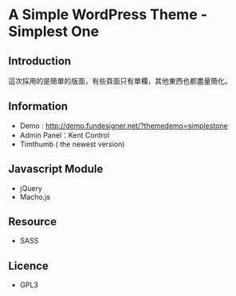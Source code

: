 # A Simple WordPress Theme - Simplest One
## Introduction
這次採用的是簡單的版面，有些頁面只有單欄，其他東西也都盡量簡化。

## Information
* Demo : http://demo.fundesigner.net/?themedemo=simplestone
* Admin Panel：Kent Control
* Timthumb ( the newest version)

## Javascript Module
* jQuery
* Macho.js

## Resource
* SASS

## Licence
* GPL3